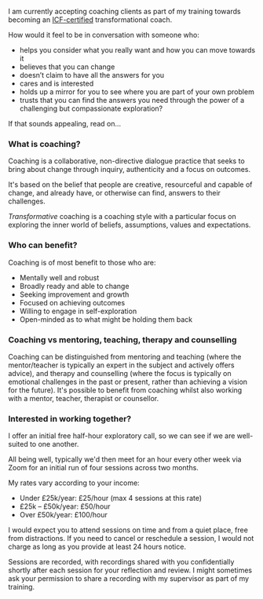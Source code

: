 <p class="lead">I am currently accepting coaching clients as part of my training towards becoming an <a href="https://coachingfederation.org/credentials-and-standards">ICF-certified</a> transformational coach.</p>

How would it feel to be in conversation with someone who:

* helps you consider what you really want and how you can move towards it
* believes that you can change
* doesn’t claim to have all the answers for you
* cares and is interested
* holds up a mirror for you to see where you are part of your own problem
* trusts that you can find the answers you need through the power of a challenging but compassionate exploration?

If that sounds appealing, read on&hellip;

### What is coaching?

Coaching is a collaborative, non-directive dialogue practice that seeks to bring about change through inquiry, authenticity and a focus on outcomes.

It's based on the belief that people are creative, resourceful and capable of change, and already have, or otherwise can find, answers to their challenges.

*Transformative* coaching is a coaching style with a particular focus on exploring the inner world of beliefs, assumptions, values and expectations.

### Who can benefit?

Coaching is of most benefit to those who are:

* Mentally well and robust
* Broadly ready and able to change
* Seeking improvement and growth
* Focused on achieving outcomes
* Willing to engage in self-exploration
* Open-minded as to what might be holding them back

### Coaching vs mentoring, teaching, therapy and counselling

Coaching can be distinguished from mentoring and teaching (where the mentor/teacher is typically an expert in the subject and actively offers advice), and therapy and counselling (where the focus is typically on emotional challenges in the past or present, rather than achieving a vision for the future). It's possible to benefit from coaching whilst also working with a mentor, teacher, therapist or counsellor.

### Interested in working together?

I offer an initial free half-hour exploratory call, so we can see if we are well-suited to one another.

All being well, typically we'd then meet for an hour every other week via Zoom for an initial run of four sessions across two months.

My rates vary according to your income:

* Under £25k/year: £25/hour (max 4 sessions at this rate)
* £25k – £50k/year: £50/hour
* Over £50k/year: £100/hour

I would expect you to attend sessions on time and from a quiet place, free from distractions. If you need to cancel or reschedule a session, I would not charge as long as you provide at least 24 hours notice.

Sessions are recorded, with recordings shared with you confidentially shortly after each session for your reflection and review. I might sometimes ask your permission to share a recording with my supervisor as part of my training.
